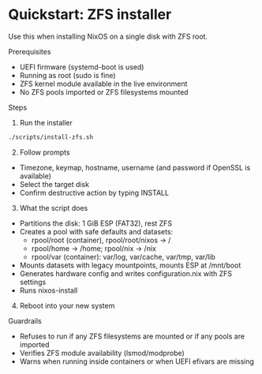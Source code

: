 # Quickstart: ZFS installer

Use this when installing NixOS on a single disk with ZFS root.

Prerequisites
- UEFI firmware (systemd-boot is used)
- Running as root (sudo is fine)
- ZFS kernel module available in the live environment
- No ZFS pools imported or ZFS filesystems mounted

Steps
1) Run the installer
```bash
./scripts/install-zfs.sh
```
2) Follow prompts
- Timezone, keymap, hostname, username (and password if OpenSSL is available)
- Select the target disk
- Confirm destructive action by typing INSTALL
3) What the script does
- Partitions the disk: 1 GiB ESP (FAT32), rest ZFS
- Creates a pool with safe defaults and datasets:
  - rpool/root (container), rpool/root/nixos → /
  - rpool/home → /home; rpool/nix → /nix
  - rpool/var (container): var/log, var/cache, var/tmp, var/lib
- Mounts datasets with legacy mountpoints, mounts ESP at /mnt/boot
- Generates hardware config and writes configuration.nix with ZFS settings
- Runs nixos-install
4) Reboot into your new system

Guardrails
- Refuses to run if any ZFS filesystems are mounted or if any pools are imported
- Verifies ZFS module availability (lsmod/modprobe)
- Warns when running inside containers or when UEFI efivars are missing

